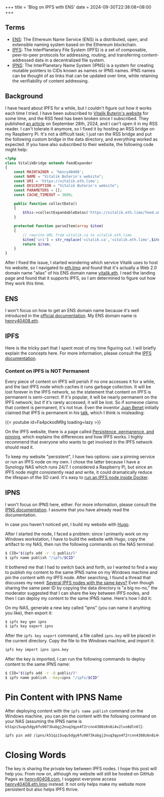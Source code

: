 +++
title = 'Blog on IPFS with ENS'
date = 2024-09-30T22:38:08+08:00
+++

## Terms

- [ENS](https://ens.domains): The Ethereum Name Service (ENS) is a distributed, open, and extensible naming system based on the Ethereum blockchain.
- [IPFS](https://ipfs.tech/): The InterPlanetary File System (IPFS) is a set of composable, peer-to-peer protocols for addressing, routing, and transferring content-addressed data in a decentralized file system.
- [IPNS](https://docs.ipfs.tech/concepts/ipns/): The InterPlanetary Name System (IPNS) is a system for creating mutable pointers to CIDs known as names or IPNS names. IPNS names can be thought of as links that can be updated over time, while retaining the verifiability of content addressing.

## Background

I have heard about IPFS for a while, but I couldn't figure out how it works each time I tried. I have been subscribed to [Vitalik Buterin's website](https://vitalik.eth.limo/) for some time, and the RSS feed has been broken since I subscribed. They published [an article](https://vitalik.eth.limo/general/2024/09/28/alignment.html) on September 28th, 2024, and I can't open it in my RSS reader. I can't tolerate it anymore, so I fixed it by hosting an RSS bridge on my Raspberry Pi. It's not a difficult task; I just ran the RSS bridge and put the following custom bridge in the data directory, and everything worked as expected. If you have also subscribed to their website, the following code might help:

```php
<?php
class VitalikBridge extends FeedExpander
{
    const MAINTAINER = 'henry40408';
    const NAME = "Vitalik Buterin's website";
    const URI = 'https://vitalik.eth.limo';
    const DESCRIPTION = "Vitalik Buterin's website";
    const PARAMETERS = [];
    const CACHE_TIMEOUT = 3600;

    public function collectData()
    {
        $this->collectExpandableDatas('https://vitalik.eth.limo/feed.xml');
    }

    protected function parseItem(array $item)
    {
        // rewrite URL from vitalik.ca to vitalik.eth.limo
        $item['uri'] = str_replace('vitalik.ca','vitalik.eth.limo',$item['uri']);
        return $item;
    }
}
```

After I fixed the issue, I started wondering which service Vitalik uses to host his website, so I navigated to [eth.limo](https://eth.limo) and found that it's actually a Web 2.0 domain name "alias" of his ENS domain name [vitalik.eth](https://app.ens.domains/vitalik.eth). I read the landing page and found that it supports IPFS, so I am determined to figure out how they work this time.

## ENS

I won't focus on how to get an ENS domain name because it's well introduced in the [official documentation](https://docs.ens.domains/learn/protocol). My ENS domain name is [henry40408.eth](https://app.ens.domains/henry40408.eth).

## IPFS

Here is the tricky part that I spent most of my time figuring out. I will briefly explain the concepts here. For more information, please consult the [IPFS documentation](https://docs.ipfs.tech/concepts/).

### Content on IPFS is NOT Permanent

Every piece of content on IPFS will perish if no one accesses it for a while, and the last IPFS node which caches it runs garbage collection. It will be lost forever in the IPFS network, so the statement that content on IPFS is permanent is semi-correct. If it's popular, it will be nearly permanent on the IPFS network; but if it's rarely accessed, it will be lost. So if someone claims that content is permanent, it's not true. Even the inventor [Juan Benet](https://juan.benet.ai/) initially claimed that IPFS is permanent in his [talk](https://sourcegraph.com/blog/ipfs-the-permanent-web-by-juan-benet), which I think is misleading:

{{< youtube id=Fa4pckodM9g loading=lazy >}}

On the IPFS website, there is a page called [Persistence, permanence, and pinning](https://docs.ipfs.tech/concepts/persistence/), which explains the differences and how IPFS works. I highly recommend that everyone who wants to get involved in the IPFS network should read it.

To keep my website "persistent", I have two options: use a pinning service or run an IPFS node on my own. I chose the latter because I have a Synology NAS which runs 24/7. I considered a Raspberry Pi, but since an IPFS node might consistently read and write, it could dramatically reduce the lifespan of the SD card. It's easy to [run an IPFS node inside Docker](https://docs.ipfs.tech/install/run-ipfs-inside-docker/).

## IPNS

I won't focus on IPNS here, either. For more information, please consult the [IPNS documentation](https://docs.ipfs.tech/concepts/ipns/). I assume that you have already read the documentation.

In case you haven't noticed yet, I build my website with [Hugo](https://gohugo.io/).

After I started the node, I faced a problem: since I primarily work on my Windows workstation, I have to build the website with Hugo, copy the artifact to my NAS, then run the following commands on the NAS terminal:

```sh
$ CID="$(ipfs add -r -Q public/)"
$ ipfs name publish "/ipfs/$CID"
```

It bothered me that I had to switch back and forth, so I wanted to find a way to publish my content to the same IPNS name on my Windows machine and pin the content with my IPFS node. After searching, I found a thread that discusses my need: [Several IPFS nodes with the same keys?](https://discuss.ipfs.tech/t/several-ipfs-nodes-with-the-same-keys/13485/2) Even though sharing the same peer ID by copying the data directory is "a big no-no," the moderator suggested that I can share the key between IPFS nodes, and then I can deploy my content to the same IPNS name. Here's how I did it:

On my NAS, generate a new key called "ipns" (you can name it anything you like), then export it:

```sh
$ ipfs key gen ipns
$ ipfs key export ipns
```

After the `ipfs key export` command, a file called `ipns.key` will be placed in the current directory. Copy the file to the Windows machine, and import it:

```sh
ipfs key import ipns ipns.key
```

After the key is imported, I can run the following commands to deploy content to the same IPNS name:

```sh
$ CID="$(ipfs add -r -Q public/)"
$ ipfs name publish --key=ipns "/ipfs/$CID"
```

# Pin Content with IPNS Name

After deploying content with the `ipfs name publish` command on the Windows machine, you can pin the content with the following command on your NAS (assuming the IPNS name is `k51qzi5uqu5dgy6fu9073kabgj2nuq3qyo4f2rcnn4380z6n8i4v2lvo8dln6l`):

```sh
ipfs pin add /ipns/k51qzi5uqu5dgy6fu9073kabgj2nuq3qyo4f2rcnn4380z6n8i4v2lvo8dln6l
```

# Closing Words

The key is sharing the private key between IPFS nodes. I hope this post will help you. From now on, although my website will still be hosted on GitHub Pages as [henry40408.com](henry40408.com), I suggest everyone access [henry40408.eth.limo](https://henry40408.eth.limo) instead. It not only helps make my website more persistent but also helps IPFS thrive.
